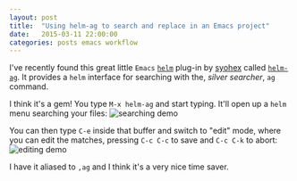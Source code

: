 ```yaml
---
layout: post
title:  "Using helm-ag to search and replace in an Emacs project"
date:   2015-03-11 22:00:00
categories: posts emacs workflow
---
```

I've recently found this great little `Emacs` [`helm`](https://github.com/emacs-helm/helm) plug-in by
[syohex](https://github.com/syohex) called [`helm-ag`](https://github.com/syohex/emacs-helm-ag).
It provides a `helm` interface for searching with the, _silver searcher_, `ag`
command.

I think it's a gem! You type `M-x helm-ag` and start typing. It'll open up a
`helm` menu searching your files:
![searching demo](https://i.imgur.com/QZG62zk.gif)

You can then type `C-e` inside that buffer and switch to "edit" mode, where you
can edit the matches, pressing `C-c C-c` to save and `C-c C-k` to abort:
![editing demo](http://i.imgur.com/IV5eMib.gif)

I have it aliased to `,ag` and I think it's a very nice time saver.
